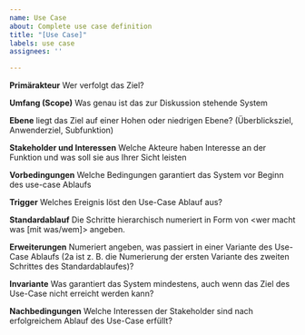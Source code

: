 ```yaml
---
name: Use Case
about: Complete use case definition
title: "[Use Case]"
labels: use case
assignees: ''

---
```


**Primärakteur**
Wer verfolgt das Ziel?

**Umfang (Scope)**
Was genau ist das zur Diskussion stehende System

**Ebene**
liegt das Ziel auf einer Hohen oder niedrigen Ebene? (Überblicksziel, Anwenderziel, Subfunktion)

**Stakeholder und Interessen**
Welche Akteure haben Interesse an der Funktion und was soll sie aus Ihrer Sicht leisten

**Vorbedingungen**
Welche Bedingungen garantiert das System vor Beginn des use-case Ablaufs

**Trigger**
Welches Ereignis löst den Use-Case Ablauf aus?

**Standardablauf**
Die Schritte hierarchisch numeriert in Form von <wer macht was [mit was/wem]> angeben.

**Erweiterungen**
Numeriert angeben, was passiert in einer Variante des Use-Case Ablaufs (2a ist z. B. die Numerierung der ersten Variante des zweiten Schrittes des Standardablaufes)?

**Invariante**
Was garantiert das System mindestens, auch wenn das Ziel des Use-Case nicht erreicht werden kann?

**Nachbedingungen**
Welche Interessen der Stakeholder sind nach erfolgreichem Ablauf des Use-Case erfüllt?
